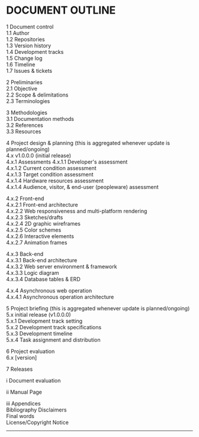 # DOCUMENT OUTLINE

1 Document control  
  1.1 Author  
  1.2 Repositories  
  1.3 Version history  
  1.4 Development tracks  
  1.5 Change log  
  1.6 Timeline  
  1.7 Issues & tickets  

2 Preliminaries  
  2.1 Objective  
  2.2 Scope & delimitations  
  2.3 Terminologies  

3 Methodologies  
  3.1 Documentation methods  
  3.2 References  
  3.3 Resources  

4 Project design & planning (this is aggregated whenever update is planned/ongoing)  
  4.x v1.0.0.0 (initial release)  
  4.x.1 Assessments
  4.x.1.1 Developer's assessment  
  4.x.1.2 Current condition assessment  
  4.x.1.3 Target condition assessment  
  4.x.1.4 Hardware resources assessment  
  4.x.1.4 Audience, visitor, & end-user (peopleware) assessment  

  4.x.2 Front-end  
  4.x.2.1 Front-end architecture  
  4.x.2.2 Web responsiveness and multi-platform rendering  
  4.x.2.3 Sketches/drafts  
  4.x.2.4 2D graphic wireframes  
  4.x.2.5 Color schemes  
  4.x.2.6 Interactive elements  
  4.x.2.7 Animation frames  

  4.x.3 Back-end  
  4.x.3.1 Back-end architecture  
  4.x.3.2 Web server environment & framework  
  4.x.3.3 Logic diagram  
  4.x.3.4 Database tables & ERD  

  4.x.4 Asynchronous web operation  
  4.x.4.1 Asynchronous operation architecture  

5 Project briefing (this is aggregated whenever update is planned/ongoing)  
  5.x initial release (v1.0.0.0)  
  5.x.1 Development track setting  
  5.x.2 Development track specifications  
  5.x.3 Development timeline  
  5.x.4 Task assignment and distribution  

6 Project evaluation  
  6.x [version]  

7 Releases  

i Document evaluation  

ii Manual Page  

iii Appendices  
  Bibliography
  Disclaimers  
  Final words  
  License/Copyright Notice  

---
